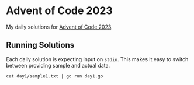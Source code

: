 # Advent of Code 2023

My daily solutions for [Advent of Code 2023](https://adventofcode.com/2023).

## Running Solutions

Each daily solution is expecting input on `stdin`.
This makes it easy to switch between providing sample and actual data.

```shell
cat day1/sample1.txt | go run day1.go
```
